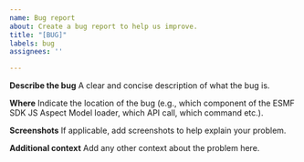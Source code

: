 ```yaml
---
name: Bug report
about: Create a bug report to help us improve.
title: "[BUG]"
labels: bug
assignees: ''

---
```


**Describe the bug**
A clear and concise description of what the bug is.

**Where**
Indicate the location of the bug (e.g., which component of the ESMF SDK JS Aspect Model loader, which API call, which
command
etc.).

**Screenshots**
If applicable, add screenshots to help explain your problem.

**Additional context**
Add any other context about the problem here.

